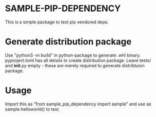 # SAMPLE-PIP-DEPENDENCY

This is a simple package to test pip vendored deps.

# Generate distribution package
Use "python3 -m build" in python-package to generate .whl binary. pyproject.toml has all details to create distribution package.
Leave tests/ and __init__.py empty - these are merely required to generate distribtuion package.

# Usage
Import this as "from sample_pip_dependency import sample" and use as sample.helloworld() to test.
